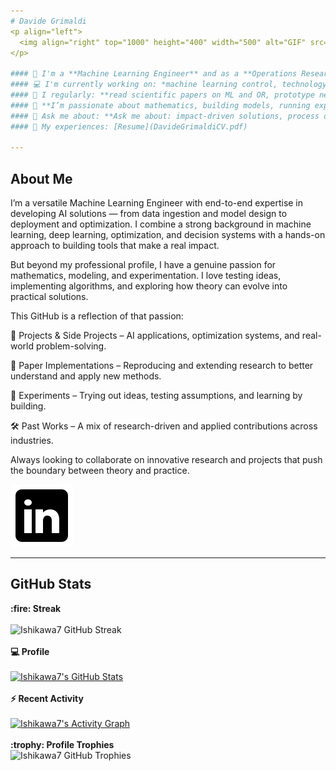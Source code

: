 ```yaml
---
# Davide Grimaldi
<p align="left">
  <img align="right" top="1000" height="400" width="500" alt="GIF" src="https://cdn.analyticsvidhya.com/wp-content/uploads/2020/02/ANN-Graph.gif">
</p>

#### 🔭 I'm a **Machine Learning Engineer** and as a **Operations Research Scientist**.
#### 💻 I'm currently working on: *machine learning control, technology transfer, computer vision, data pipelines, deployment of AI solutions, optimization problems*.
#### 📝 I regularly: **read scientific papers on ML and OR, prototype new systems, and experiment with new ideas to tackle real-world challenges.**.
#### 🌱 **I’m passionate about mathematics, building models, running experiments, and turning concepts into working systems.**.
#### 💬 Ask me about: **Ask me about: impact-driven solutions, process optimization with ML and OR, and how to bridge research and applied engineering.**.
#### 📄 My experiences: [Resume](DavideGrimaldiCV.pdf)

---
```


## About Me
I’m a versatile Machine Learning Engineer with end-to-end expertise in developing AI solutions — from data ingestion and model design to deployment and optimization. I combine a strong background in machine learning, deep learning, optimization, and decision systems with a hands-on approach to building tools that make a real impact.

But beyond my professional profile, I have a genuine passion for mathematics, modeling, and experimentation. I love testing ideas, implementing algorithms, and exploring how theory can evolve into practical solutions.

This GitHub is a reflection of that passion:

🚀 Projects & Side Projects – AI applications, optimization systems, and real-world problem-solving.

📄 Paper Implementations – Reproducing and extending research to better understand and apply new methods.

🔬 Experiments – Trying out ideas, testing assumptions, and learning by building.

🛠️ Past Works – A mix of research-driven and applied contributions across industries.

Always looking to collaborate on innovative research and projects that push the boundary between theory and practice.

[![LinkedIn](https://raw.githubusercontent.com/simple-icons/simple-icons/develop/icons/linkedin.svg)](https://www.linkedin.com/in/davide-grimaldi-1b2272247)

---

## GitHub Stats

<p align="center">
  <summary><b>:fire: Streak</b></summary>
  <br/>
  <img src="https://github-readme-streak-stats.herokuapp.com/?user=Ishikawa7&count_private=true" alt="Ishikawa7 GitHub Streak" />
  <br/><br/>
  <summary><b>💻 Profile</b></summary>
  <br/>
  <a href="https://github.com/Ishikawa7/github-readme-stats">
    <img alt="Ishikawa7's GitHub Stats" src="https://github-readme-stats.vercel.app/api?username=Ishikawa7&show_icons=true&count_private=true" height="192px"/>
  </a>
  <br/><br/>
  <summary><b>⚡ Recent Activity</b></summary>
  <br/>
  <a href="https://github.com/Ishikawa7">
    <img alt="Ishikawa7's Activity Graph" src="https://github-readme-activity-graph.vercel.app/graph?username=Ishikawa7&custom_title=Ishikawa7's%20Contribution%20Graph&theme=github" />
  </a>
  <br/><br/>
  <summary><b>:trophy: Profile Trophies</b></summary>
  <img src="https://github-profile-trophy.vercel.app/?username=Ishikawa7&layout=compact" alt="Ishikawa7 GitHub Trophies" />
</p>
